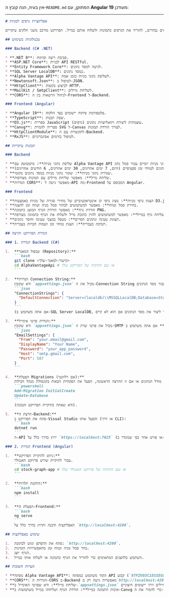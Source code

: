 אין בעיה, הנה קובץ ה-`README.md` המתוקן, עם **Angular 19** מעודכן:

---

```markdown
# אפליקציית גרפים למניות

אפליקציה זו מאפשרת למשתמשים להציג גרפי מניות אינטראקטיביים עבור חברות שונות בטווחים נבחרים, להוריד את הגרפים כתמונות ולשלוח אותם במייל. הפרויקט מורכב משני חלקים עיקריים: **Backend ב-.NET (C#)** ו-**Frontend ב-Angular**.

## טכנולוגיות בשימוש

### Backend (C# .NET)

* **.NET 8**: סביבת ריצה ופיתוח.
* **ASP.NET Core**: לבניית API RESTful.
* **Entity Framework Core**: לגישה למסד נתונים.
* **SQL Server LocalDB**: כמסד נתונים.
* **Alpha Vantage API**: לשליפת נתוני מניות בזמן אמת.
* **Newtonsoft.Json**: לטיפול ב-JSON.
* **HttpClient**: לביצוע בקשות HTTP.
* **MailKit / SmtpClient**: לשליחת מיילים.
* **CORS**: לניהול הרשאות בין ה-Frontend ל-Backend.

### Frontend (Angular)

* **Angular 19**: פלטפורמת פיתוח יישומים בצד הלקוח.
* **TypeScript**: שפת תכנות.
* **D3.js**: ספריית JavaScript עוצמתית ליצירת ויזואליזציות נתונים (גרפים).
* **Canvg**: ספרייה להמרת SVG ל-Canvas לצורך הורדת תמונות.
* **HttpClientModule**: לתקשורת עם ה-Backend.
* **RxJS**: לטיפול בזרמים אסינכרוניים.

## תכונות עיקריות

### Backend

* **שליפת נתוני מניות**: מתממשק עם Alpha Vantage API כדי לשלוף נתוני מניות יומיים עבור סמל נתון.
* **אחזור נתונים לפי טווחים**: מאפשר שליפת נתונים לטווחי זמן ספציפיים (היום, 7 ימים אחרונים, 30 ימים אחרונים, 6 חודשים אחרונים).
* **שמירת נתוני מניות**: שומר נתוני מניות במסד נתונים מקומי.
* **שליחת מייל**: מאפשר שליחת מיילים עם תמונות מצורפות.
* **הגדרות CORS**: מאפשר גישה ל-API מה-Frontend המבוסס על Angular.

### Frontend

* **הצגת גרפי מניות**: מציג גרפי קו אינטראקטיביים של מחירי סגירה של מניות באמצעות D3.js.
* **בחירת סמל וטווח**: מאפשר למשתמשים לבחור סמל מניה וטווח זמן להצגה.
* **הורדת גרף**: מאפשר הורדת הגרף המוצג כתמונת PNG.
* **שליחת גרף במייל**: מאפשר למשתמשים להזין כתובת מייל ולשלוח את הגרף כתמונה מצורפת.
* **תצוגת טעינה ונתונים חסרים**: מטפל במצבי טעינה וחוסר נתונים.
* **תמיכה בעברית**: הצגת טווחי זמן ושמות חברות בעברית.

## הגדרת הפרויקט והרצה

### 1. הגדרת Backend (C#)

1.  **שכפול המאגר (Repository):**
    ```bash
    git clone <קישור-למאגר-שלך>
    cd AlphaVantageApi # או שם התיקיה של הפרויקט שלך
    ```

2.  **הגדרת Connection String:**
    ודא שקובץ `appsettings.json` מכיל את ה-Connection String הנכון עבור מסד הנתונים:
    ```json
    "ConnectionStrings": {
      "DefaultConnection": "Server=(localdb)\\MSSQLLocalDB;Database=StockDb;Trusted_Connection=True;"
    }
    ```
    (אם אתה משתמש ב-SQL Server LocalDB, ייתכן שתצטרך ליצור את מסד הנתונים אם הוא לא קיים).

3.  **הגדרת פרטי אימייל:**
    ודא שקובץ `appsettings.json` מכיל את פרטי שרת ה-SMTP ופרטי ההתחברות לשליחת מיילים. **חשוב:** אם אתה משתמש ב-Gmail, ייתכן שתצטרך ליצור "סיסמת אפליקציה" (App Password) במקום סיסמת החשבון הרגילה שלך, לצורך אבטחה.
    ```json
    "EmailSettings": {
      "From": "your.email@gmail.com",
      "DisplayName": "Your Name",
      "Password": "your_app_password",
      "Host": "smtp.gmail.com",
      "Port": 587
    }
    ```

4.  **הפעלת Migrations (אם רלוונטי):**
    אם שינית את מודל הנתונים או אם זו ההרצה הראשונה, הפעל את הפקודות הבאות בקונסולת מנהל חבילות (Package Manager Console) ב-Visual Studio, או דרך CLI של .NET:
    ```powershell
    Add-Migration InitialCreate
    Update-Database
    ```
    (ודא שאתה בתיקיית הפרויקט הנכונה).

5.  **הרצת ה-Backend:**
    פתח את הפרויקט ב-Visual Studio והפעל אותו (או דרך CLI):
    ```bash
    dotnet run
    ```
    ה-API ירוץ בדרך כלל על `https://localhost:7025` (או פורט אחר כפי שמוגדר ב-`launchSettings.json`).

### 2. הגדרת Frontend (Angular)

1.  **ניווט לתיקיית הפרויקט:**
    עבור לתיקיית שורש פרויקט האנגולר.
    ```bash
    cd stock-graph-app # או שם התיקיה של פרויקט האנגולר שלך
    ```

2.  **התקנת תלויות:**
    ```bash
    npm install
    ```

3.  **הפעלת ה-Frontend:**
    ```bash
    ng serve
    ```
    האפליקציה תיבנה ותרוץ בדרך כלל על `http://localhost:4200`.

## שימוש באפליקציה

1.  פתח את הדפדפן ונווט לכתובת: `http://localhost:4200`.
2.  בחר סמל מניה וטווח זמן מהאפשרויות הזמינות.
3.  הגרף יוצג.
4.  השתמש בלחצנים המתאימים כדי להוריד את הגרף כתמונה או לשלוח אותו במייל.

## הערות חשובות

* **מפתח Alpha Vantage API**: הקוד משתמש במפתח API קבוע (`97FZVO3C18SSEG83`) בתוך ה-`AlphaVantageService`. לשם אבטחה טובה יותר וגמישות, שקול להעביר את מפתח ה-API לקובץ תצורה (למשל, `appsettings.json`) ולא לכלול אותו בקוד באופן ישיר.
* **CORS**: הגדרות ה-CORS ב-Backend מאפשרות גישה רק מ`http://localhost:4200`. אם הפרונטאנד שלך רץ על פורט או דומיין אחר, תצטרך לעדכן את המדיניות ב-`Program.cs` של ה-Backend.
* **שליחת מייל**: ודא שפרטי האימייל ב-`appsettings.json` נכונים ושהחשבון מאפשר שליחת מיילים דרך יישומים חיצוניים (לדוגמה, "סיסמת אפליקציה" ב-Gmail).
* **איכות התמונה במייל**: הורדת הגרף ושליחתו במייל משתמשות ב-Canvg כדי להמיר את ה-SVG ל-PNG ברזולוציה גבוהה (פי 2).
```